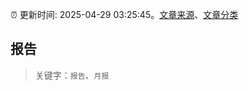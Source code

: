 :alarm_clock: 更新时间: 2025-04-29 03:25:45。[文章来源](/README.md)、[文章分类](/TAGS.md)

## 报告


> 关键字：`报告`、`月报`



